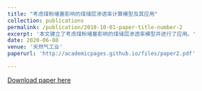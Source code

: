```yaml
---
title: "考虑煤粉堵塞影响的煤储层渗透率计算模型及其应用"
collection: publications
permalink: /publication/2010-10-01-paper-title-number-2
excerpt: '本文建立了考虑煤粉堵塞影响的煤储层渗透率模型并进行了应用。'
date: 2020-06-08
venue: '天然气工业'
paperurl: 'http://academicpages.github.io/files/paper2.pdf'

---
```


[Download paper here](http://academicpages.github.io/files/paper2.pdf)

